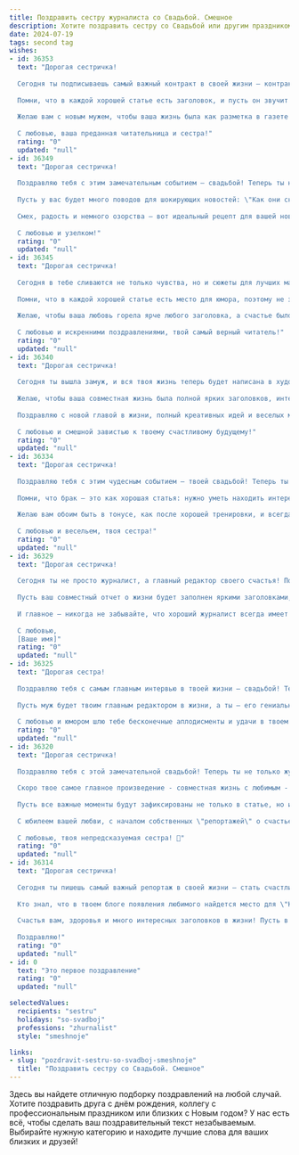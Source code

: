 ```yaml
---
title: Поздравить сестру журналиста со Свадьбой. Смешное
description: Хотите поздравить сестру со Свадьбой или другим праздником? Наш ИИ создаст незабываемое поздравление, а вы обязательно выделитесь среди других.  
date: 2024-07-19
tags: second tag
wishes:
- id: 36353
  text: "Дорогая сестричка!
  
  Сегодня ты подписываешь самый важный контракт в своей жизни — контракт на счастье! Поздравляю с вашим днем! Как журналист, ты всегда умела находить интересные сюжеты, а теперь у тебя есть возможность писать свой собственный \"бестселлер\" — историю семейной жизни!
  
  Помни, что в каждой хорошей статье есть заголовок, и пусть он звучит как \"Счастье нашей жизни\" с подзаголовком \"На кухне можно делать всё, что захотите, но не забудьте про посуду!\"
  
  Желаю вам с новым мужем, чтобы ваша жизнь была как разметка в газете — яркой, интересной и с небольшими хрониками о супружеских полезностях: кто сегодня моет посуду и кто первый бегает за роллами.
  
  С любовью, ваша преданная читательница и сестра!"
  rating: "0"
  updated: "null"
- id: 36349
  text: "Дорогая сестричка!
  
  Поздравляю тебя с этим замечательным событием — свадьбой! Теперь ты не просто журналист, а настоящая \"супруга в репортаже\"! Желаю, чтобы каждый день вашей совместной жизни был наполнен интересными \"новыми выпусками\", где главные герои — ты и твой замечательный муж. Пусть ваши споры будут лишь на тему, кто лучше готовит, а романтические вечера — настоящими \"интервью с любимым\".
  
  Пусть у вас будет много поводов для шокирующих новостей: \"Как они снова вместе на выходных?\", \"Как ни разу не поругались за всю неделю?\", и, конечно же, \"Как они ищут место для отпуска, не потратив все деньги на шопинг?\"
  
  Смех, радость и немного озорства — вот идеальный рецепт для вашей новой жизни. Будьте счастливы, как репортер в зоне комфорта!
  
  С любовью и узелком!"
  rating: "0"
  updated: "null"
- id: 36345
  text: "Дорогая сестричка!
  
  Сегодня в тебе сливаются не только чувства, но и сюжеты для лучших материалов! Поздравляю тебя с самым важным интервью в жизни — свадьбой! Пусть ваш совместный путь будет полон ярких заголовков, захватывающих поворотов и только положительных рецензий.
  
  Помни, что в каждой хорошей статье есть место для юмора, поэтому не забывай смеяться друг с другом, даже когда будет сложно, и, возможно, писать веселые заметки о ваших приключениях!
  
  Желаю, чтобы ваша любовь горела ярче любого заголовка, а счастье было таким же масштабным, как на первых страницах газет! С днём свадьбы, наш талантливый репортер!
  
  С любовью и искренними поздравлениями, твой самый верный читатель!"
  rating: "0"
  updated: "null"
- id: 36340
  text: "Дорогая сестричка!
  
  Сегодня ты вышла замуж, и вся твоя жизнь теперь будет написана в художественном стиле: «Она встретила его, и с этого момента началась самая увлекательная история о любви, которая не ужаснула бы даже бывалого редактора!»
  
  Желаю, чтобы ваша совместная жизнь была полной ярких заголовков, интересных репортажей и захватывающих интервью. Пусть каждый день принесёт новые сюжеты, а любовная хроника не иссякнет. И помни: если что-то пойдёт не так, просто напиши об этом статью!
  
  Поздравляю с новой главой в жизни, полный креативных идей и веселых моментов! Пусть ваш союз будет так же крепок, как хороший джин и тоник!
  
  С любовью и смешной завистью к твоему счастливому будущему!"
  rating: "0"
  updated: "null"
- id: 36334
  text: "Дорогая сестричка!
  
  Поздравляю тебя с этим чудесным событием — твоей свадьбой! Теперь ты не просто журналист, способный прокомментировать любую ситуацию, но и счастливая жена, готовая писать новую главу своей жизни в соавторстве с любимым!
  
  Помни, что брак — это как хорошая статья: нужно уметь находить интересные детали, избегать плагиата и не забывать об интриге! И главное — не терять чувство юмора, ведь смех — лучший редактор для любой проблемы!
  
  Желаю вам обоим быть в тонусе, как после хорошей тренировки, и всегда находить общий язык — даже если он иногда будет на языке любви с нотками сарказма!
  
  С любовью и весельем, твоя сестра!"
  rating: "0"
  updated: "null"
- id: 36329
  text: "Дорогая сестричка!
  
  Сегодня ты не просто журналист, а главный редактор своего счастья! Поздравляю тебя с этой невероятной темой — свадьбой! Желаю, чтобы твоя жизнь была написана только золотыми строками, а поводы для вдохновения приходили каждый день.
  
  Пусть ваш совместный отчет о жизни будет заполнен яркими заголовками, интересными репортажами и, конечно, ежедневным эксклюзивным контентом — полным любви и смеха! Пусть ваша семейная хроника станет бестселлером, который будет радовать вас и ваших читателей (то есть нас!).
  
  И главное — никогда не забывайте, что хороший журналист всегда имеет под рукой «фотоаппарат» для запечатления счастливых моментов! Счастья вам и удачи в редакционной работе по созданию семейного счастья!
  
  С любовью,
  [Ваше имя]"
  rating: "0"
  updated: "null"
- id: 36325
  text: "Дорогая сестра!
  
  Поздравляю тебя с самым главным интервью в твоей жизни — свадьбой! Теперь ты не просто журналист, а настоящая «ведущая новостей семейного счастья». Пусть каждый день вашей совместной жизни будет сюжетом с яркими поворотами, а ваши чаи за утренними заголовками — неиссякаемым источником вдохновения!
  
  Пусть муж будет твоим главным редактором в жизни, а ты — его гениальным корреспондентом, который всегда найдет подходящее слово и нужную тему для разговора. Забудь о «случайных событиях», пусть в вашей жизни будут только «эксклюзивные репортажи» о счастье, любви и, конечно же, совместных путешествиях!
  
  С любовью и юмором шлю тебе бесконечные аплодисменты и удачи в твоем новом проекте — любви на всю жизнь! 🎉💍📸"
  rating: "0"
  updated: "null"
- id: 36320
  text: "Дорогая сестричка!
  
  Поздравляю тебя с этой замечательной свадьбой! Теперь ты не только журналист, способный писать о всяких интересных событиях, но и главная героиня своей собственной \"истории любви\"!
  
  Скоро твое самое главное произведение - совместная жизнь с любимым - начнется с заглавной строки: \"Как я вышла замуж и попала в замусоренный быт\". Но не бойся, ведь ты умеешь за кадром делать чудеса! Желаю, чтобы у вас всегда была «горячая новость» о любви и счастье, а в вашем доме никогда не звучали фразы вроде: \"У кого холодильник больше, тот и прав!\"
  
  Пусть все важные моменты будут зафиксированы не только в статье, но и в вашем общем альбоме, а ваши будни будут полны интересных заголовков и увлекательных историй!
  
  С юбилеем вашей любви, с началом собственных \"репортажей\" о счастье! Пусть каждое утро начинается с кофе и улыбок, а каждый вечер - с приятных сюрпризов!
  
  С любовью, твоя непредсказуемая сестра! 💖"
  rating: "0"
  updated: "null"
- id: 36314
  text: "Дорогая сестричка!
  
  Сегодня ты пишешь самый важный репортаж в своей жизни — стать счастливой женой! Пусть каждая строка вашей совместной истории будет наполнена любовью, счастьем и немного юмора.
  
  Кто знал, что в твоем блоге появления любимого найдется место для \"Как правильно женить на себе журналиста\"? Надеюсь, в ваших заметках всегда будет место для спорных статьей о том, кто будет мыть посуду, и смеха на тему \"Как мы с мужем разделяем обязанности\".
  
  Счастья вам, здоровья и много интересных заголовков в жизни! Пусть в вашем доме всегда будет светло, тепло и радостно. А если вдруг поднимется буря, знает, что с вашим остроумием и находчивостью вы справитесь с любыми \"разоблачительными\" материалами!
  
  Поздравляю!"
  rating: "0"
  updated: "null"
- id: 0
  text: "Это первое поздравление"
  rating: "0"
  updated: "null"

selectedValues:
  recipients: "sestru"
  holidays: "so-svadboj"
  professions: "zhurnalist"
  style: "smeshnoje"

links:
- slug: "pozdravit-sestru-so-svadboj-smeshnoje"
  title: "Поздравить сестру со Свадьбой. Смешное"
---
```


Здесь вы найдете отличную подборку поздравлений на любой случай. 
Хотите поздравить друга с днём рождения, коллегу с профессиональным праздником или близких с Новым годом? У нас есть всё, чтобы сделать ваш поздравительный текст незабываемым. Выбирайте нужную категорию и находите лучшие слова для ваших близких и друзей!
